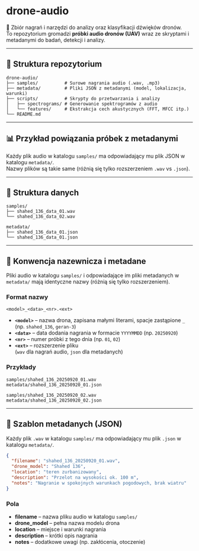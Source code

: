 # drone-audio

📡 Zbiór nagrań i narzędzi do analizy oraz klasyfikacji dźwięków dronów.  
To repozytorium gromadzi **próbki audio dronów (UAV)** wraz ze skryptami i metadanymi do badań, detekcji i analizy.  

---

## 📂 Struktura repozytorium

```text
drone-audio/
├── samples/          # Surowe nagrania audio (.wav, .mp3)
├── metadata/         # Pliki JSON z metadanymi (model, lokalizacja, warunki)
├── scripts/          # Skrypty do przetwarzania i analizy
│   ├── spectrograms/ # Generowanie spektrogramów z audio
│   └── features/     # Ekstrakcja cech akustycznych (FFT, MFCC itp.)
└── README.md
```

---

## 📊 Przykład powiązania próbek z metadanymi

Każdy plik audio w katalogu `samples/` ma odpowiadający mu plik JSON w katalogu `metadata/`.  
Nazwy plików są takie same (różnią się tylko rozszerzeniem `.wav` vs `.json`).  

---

## 📂 Struktura danych

```text
samples/
├── shahed_136_data_01.wav
└── shahed_136_data_02.wav

metadata/
├── shahed_136_data_01.json
└── shahed_136_data_01.json
```

---

## 📑 Konwencja nazewnicza i metadane

Pliki audio w katalogu `samples/` i odpowiadające im pliki metadanych w `metadata/` mają identyczne nazwy
(różnią się tylko rozszerzeniem). 

### Format nazwy

```
<model>_<data>_<nr>.<ext>
```

- **`<model>`** – nazwa drona, zapisana małymi literami, spacje zastąpione `_` (np. `shahed_136`, `geran-3`)  
- **`<data>`** – data dodania nagrania w formacie `YYYYMMDD` (np. `20250920`)  
- **`<nr>`** – numer próbki z tego dnia (np. `01`, `02`)  
- **`<ext>`** – rozszerzenie pliku  
  (`wav` dla nagrań audio, `json` dla metadanych)

### Przykłady

```text
samples/shahed_136_20250920_01.wav
metadata/shahed_136_20250920_01.json

samples/shahed_136_20250920_02.wav
metadata/shahed_136_20250920_02.json
```

---

## 📝 Szablon metadanych (JSON)

Każdy plik `.wav` w katalogu `samples/` ma odpowiadający mu plik `.json` w katalogu `metadata/`.  

```json
{
  "filename": "shahed_136_20250920_01.wav",
  "drone_model": "Shahed 136",
  "location": "teren zurbanizowany",
  "description": "Przelot na wysokości ok. 100 m",
  "notes": "Nagranie w spokojnych warunkach pogodowych, brak wiatru"
}
```

### Pola

- **filename** – nazwa pliku audio w katalogu `samples/`  
- **drone_model** – pełna nazwa modelu drona  
- **location** – miejsce i warunki nagrania  
- **description** – krótki opis nagrania  
- **notes** – dodatkowe uwagi (np. zakłócenia, otoczenie)  
